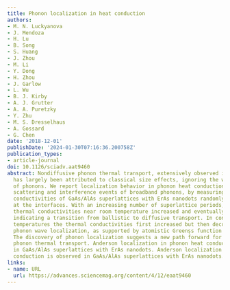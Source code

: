 ```yaml
---
title: Phonon localization in heat conduction
authors:
- M. N. Luckyanova
- J. Mendoza
- H. Lu
- B. Song
- S. Huang
- J. Zhou
- M. Li
- Y. Dong
- H. Zhou
- J. Garlow
- L. Wu
- B. J. Kirby
- A. J. Grutter
- A. A. Puretzky
- Y. Zhu
- M. S. Dresselhaus
- A. Gossard
- G. Chen
date: '2018-12-01'
publishDate: '2024-01-30T07:16:36.200758Z'
publication_types:
- article-journal
doi: 10.1126/sciadv.aat9460
abstract: Nondiffusive phonon thermal transport, extensively observed in nanostructures,
  has largely been attributed to classical size effects, ignoring the wave nature
  of phonons. We report localization behavior in phonon heat conduction due to multiple
  scattering and interference events of broadband phonons, by measuring the thermal
  conductivities of GaAs/AlAs superlattices with ErAs nanodots randomly distributed
  at the interfaces. With an increasing number of superlattice periods, the measured
  thermal conductivities near room temperature increased and eventually saturated,
  indicating a transition from ballistic to diffusive transport. In contrast, at cryogenic
  temperatures the thermal conductivities first increased but then decreased, signaling
  phonon wave localization, as supported by atomistic Greenșs function simulations.
  The discovery of phonon localization suggests a new path forward for engineering
  phonon thermal transport. Anderson localization in phonon heat conduction is observed
  in GaAs/AlAs superlattices with ErAs nanodots. Anderson localization in phonon heat
  conduction is observed in GaAs/AlAs superlattices with ErAs nanodots.
links:
- name: URL
  url: https://advances.sciencemag.org/content/4/12/eaat9460
---
```

